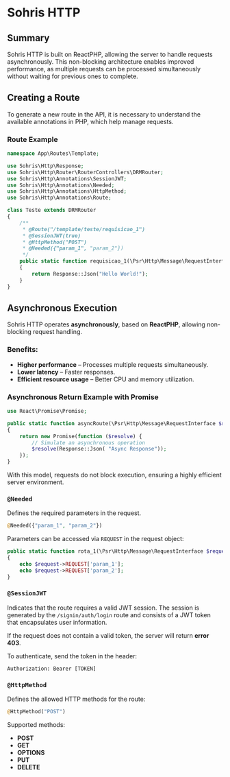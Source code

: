 # Sohris HTTP

## Summary

Sohris HTTP is built on ReactPHP, allowing the server to handle requests asynchronously. This non-blocking architecture enables improved performance, as multiple requests can be processed simultaneously without waiting for previous ones to complete.

## Creating a Route

To generate a new route in the API, it is necessary to understand the available annotations in PHP, which help manage requests.

### Route Example

```php
namespace App\Routes\Template;

use Sohris\Http\Response;
use Sohris\Http\Router\RouterControllers\DRMRouter;
use Sohris\Http\Annotations\SessionJWT;
use Sohris\Http\Annotations\Needed;
use Sohris\Http\Annotations\HttpMethod;
use Sohris\Http\Annotations\Route;

class Teste extends DRMRouter
{
    /**
     * @Route("/template/teste/requisicao_1")
     * @SessionJWT(true)
     * @HttpMethod("POST")
     * @Needed({"param_1", "param_2"})
     */
    public static function requisicao_1(\Psr\Http\Message\RequestInterface $request)
    {        
        return Response::Json("Hello World!");
    }
}
```

## Asynchronous Execution

Sohris HTTP operates **asynchronously**, based on **ReactPHP**, allowing non-blocking request handling.

### Benefits:
- **Higher performance** – Processes multiple requests simultaneously.
- **Lower latency** – Faster responses.
- **Efficient resource usage** – Better CPU and memory utilization.

### Asynchronous Return Example with Promise

```php
use React\Promise\Promise;

public static function asyncRoute(\Psr\Http\Message\RequestInterface $request)
{
    return new Promise(function ($resolve) {
        // Simulate an asynchronous operation
        $resolve(Response::Json( "Async Response"));
    });
}
```

With this model, requests do not block execution, ensuring a highly efficient server environment.


### `@Needed`

Defines the required parameters in the request.

```php
@Needed({"param_1", "param_2"})
```

Parameters can be accessed via `REQUEST` in the request object:

```php
public static function rota_1(\Psr\Http\Message\RequestInterface $request)
{
    echo $request->REQUEST['param_1'];
    echo $request->REQUEST['param_2'];
}
```

### `@SessionJWT`

Indicates that the route requires a valid JWT session. The session is generated by the `/signin/auth/login` route and consists of a JWT token that encapsulates user information.

If the request does not contain a valid token, the server will return **error 403**.

To authenticate, send the token in the header:

```
Authorization: Bearer [TOKEN]
```

### `@HttpMethod`

Defines the allowed HTTP methods for the route:

```php
@HttpMethod("POST")
```

Supported methods:

- **POST**
- **GET**
- **OPTIONS**
- **PUT**
- **DELETE**


